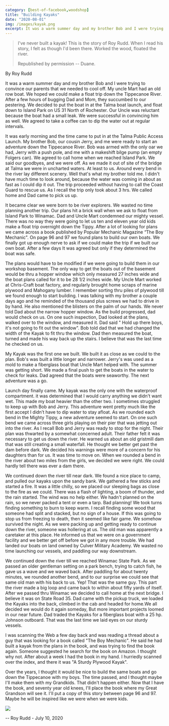 ```yaml
---
category: [best-of-facebook,woodshop]
title: "Building Kayaks"
date: "2020-08-01"
img: /images/kayak.png
excerpt: It was a warm summer day and my brother Bob and I were trying to convince our parents that we needed to cool off. My uncle Mart had an old row boat. We hoped we could make a float trip down the Tippecanoe River.
---
```


> I've never built a kayak! This is the story of Roy Rudd. When I read his story, I felt as though I'd been there. Worked the wood, floated the river.
>
> Republished by permission -- Duane.

By Roy Rudd

It was a warm summer day and my brother Bob and I were trying to convince our parents that we needed to cool off. My uncle Mart had an old row boat. We hoped we could make a float trip down the Tippecanoe River. After a few hours of bugging Dad and Mom, they succumbed to our pestering. We decided to put the boat in at the Talma boat launch, and float down to Island Park on US 31 North of Rochester. Our Uncle was reluctant because the boat had a small leak. We were successful in convincing him as well. We agreed to take a coffee can to dip the water out at regular intervals.

It was early morning and the time came to put in at the Talma Public Access Launch. My brother Bob, our cousin Jerry, and me were ready to start an adventure down the Tippecanoe River. Bob was armed with the only oar we had, Jerry with a push pole, and me with a makeshift bilge pump (an empty Folgers can). We agreed to call home when we reached Island Park. We said our goodbyes, and we were off. As we made it out of site of the bridge at Talma we were in uncharted waters. At least to us. Around every bend in the river lay different scenery. Well that's what my brother told me. I didn't have much time to look around, because the water was coming in about as fast as I could dip it out. The trip proceeded without having to call the Coast Guard to rescue us. As I recall the trip only took about 3 hrs. We called home and Dad came to pick us up.

It became clear we were born to be river explorers. We wasted no time planning another trip. Our plans hit a brick wall when we ask to float from Island Park to Winamac. Dad and Uncle Mart condemned our mighty vessel. There was no way they were going to let us ten and eleven year old kids make a float trip overnight down the Tippy. After a lot of looking for plans we came across a book published by Popular Mechanic Magazine “The Boy Mechanic". On page 96 and 97 we found plans to build our own boats. We finally got up enough nerve to ask if we could make the trip if we built our own boat. After a few days It was agreed but only if they determined the boat was safe.

The plans would have to be modified if we were going to build them in our workshop basement. The only way to get the boats out of the basement would be thru a hopper window which only measured 27 inches wide and the boat plans called for it to be 28 1/2 inches wide. My Uncle Mart worked at Chris-Craft boat factory, and regularly brought home scraps of marine plywood and Mahogany lumber. I remember sorting thru piles of plywood till we found enough to start building. I was talking with my brother a couple days ago and he reminded of the thousand plus screws we had to drive in by hand. He also mentioned the blisters on the palm of our hands. We never told Dad about the narrow hopper window. As the build progressed, dad would check on us. On one such inspection, Dad looked at the plans, walked over to the window, and measured it. Dad said " Hold up there boys, it's not going to fit out the window". Bob told dad that we had changed the width of the Kayak to fit thru the window. Dad then measured the boat, turned and made his way back up the stairs. I believe that was the last time he checked on us.

My Kayak was the first one we built. We built it as close as we could to the plan. Bob's was built a little longer and narrower. Jerry's was used as a mold to make a fiberglass boat that Uncle Mart helped with. The summer was getting short. We made a final push to get the boats in the water to check for leaks. Dad agreed that the boats were seaworthy. The next adventure was a go.

Launch day finally came. My kayak was the only one with the waterproof compartment. it was determined that I would carry anything we didn't want wet. This made my boat heavier than the other two. I sometimes struggled to keep up with Bob and Jerry. This adventure went pretty much like the first accept I didn’t have to dip water to stay afloat. As we rounded each bend in the Mighty Tippy, a new adventure seemed to start. On one such bend we came across three girls playing on their pier that was jetting out into the river. As I recall Bob and Jerry was ready to stop for the night. Their plan was thwarted by a somewhat concerned adult. Their father felt it was necessary to get us down the river. He warned us about an old gristmill dam that was still creating a small waterfall. He thought we better get past the dam before dark. We decided his warnings were more of a concern for his daughters than for us. It was time to move on. When we rounded a bend in the river about two miles from the girls, we decided we were right. We could hardly tell there was ever a dam there.

We continued down the river till near dark. We found a nice place to camp, and pulled our kayaks upon the sandy bank. We gathered a few sticks and started a fire. It was a little chilly, so we placed our sleeping bags as close to the fire as we could. There was a flash of lighting, a boom of thunder, and the rain started. The wind was no help either. We hadn't planned on the rain, so we never packed a tent or even a tarp. Bad planning! We took turns finding something to burn to keep warm. I recall finding some wood that someone had split and stacked, but no sign of a house. If this was going to stop us from freezing to death, then it seemed like fair game. We somehow survived the night. As we were packing up and getting ready to continue down the river, someone was hollering at us. The old man was apparently a caretaker at this place. He informed us that we were on a government facility and we better get off before we got in any more trouble. We had landed our boats on land owned by Culver Military Academy. We wasted no time launching our vessels, and paddling our way downstream.

We continued down the river till we reached Winamac State Park. As we passed an older gentleman setting on a park bench, trying to catch fish, he gave us a wave and we waved back. After paddling for about twenty minutes, we rounded another bend, and to our surprise we could see that same old man with his back to us. Yep! That was the same guy. This part the river made a big loop and came back to within about fifty yards of itself. After we passed thru Winamac we decided to call home at the next bridge. I believe it was on State Road 35. Dad came with the pickup truck, we loaded the Kayaks into the back, climbed in the cab and headed for home.We all decided we would do it again someday, But more important projects loomed in our near future. Dad traded the Kayaks for a fiberglass boat with a 25 hp. Johnson outboard. That was the last time we laid eyes on our sturdy vessels.

I was scanning the Web a few day back and was reading a thread about a guy that was looking for a book called "The Boy Mechanic". He said he had built a kayak from the plans in the book, and was trying to find the book again. Someone suggested he search for the book on Amazon. I thought why not. After about a week I had the book in my hand. I hurriedly scanned over the index, and there it was "A Sturdy Plywood Kayak".

Over the years, I thought it would be nice to build the same boats and go down the Tippecanoe with my boys. The time passed, and I thought maybe I'll make them with my Grandkids. That didn't happen either. Now that I have the book, and seventy year old knees, I'll place the book where my Great Grandson will see it. I'll put a copy of this story between page 96 and 97. Maybe he will be inspired like we were when we were kids.

![](/images/kayak.jpg)

\-- Roy Rudd - July 10, 2020
